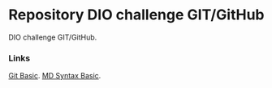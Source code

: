# Repository DIO challenge GIT/GitHub
DIO challenge GIT/GitHub.

### Links
[Git Basic](https://drive.google.com/file/d/1IZu0qohv1JOmxjEra1lknDiiStU68bl4/view).
[MD Syntax Basic](https://www.markdownguide.org/basic-syntax/).
